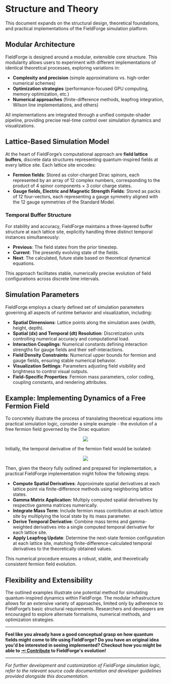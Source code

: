 # Structure and Theory

This document expands on the structural design, theoretical foundations, and practical implementations of the FieldForge simulation platform.

## Modular Architecture

FieldForge is designed around a modular, extensible core structure. This modularity allows users to experiment with different implementations of identical theoretical processes, exploring variations in:

- **Complexity and precision** (simple approximations vs. high-order numerical schemes)
- **Optimization strategies** (performance-focused GPU computing, memory optimization, etc.)
- **Numerical approaches** (finite-difference methods, leapfrog integration, Wilson line implementations, and others)

All implementations are integrated through a unified compute-shader pipeline, providing precise real-time control over simulation dynamics and visualizations.

## Lattice-Based Simulation Model

At the heart of FieldForge’s computational approach are **field lattice buffers**, discrete data structures representing quantum-inspired fields at every lattice site. Each lattice site encodes:

- **Fermion fields**: Stored as color-charged Dirac spinors, each represented by an array of 12 complex numbers, corresponding to the product of 4 spinor components × 3 color charge states.
- **Gauge fields, Electric and Magnetic Strength Fields**: Stored as packs of 12 four-vectors, each representing a gauge symmetry aligned with the 12 gauge symmetries of the Standard Model.

### Temporal Buffer Structure

For stability and accuracy, FieldForge maintains a three-layered buffer structure at each lattice site, explicitly handling three distinct temporal instances simultaneously:

- **Previous**: The field states from the prior timestep.
- **Current**: The presently evolving state of the fields.
- **Next**: The calculated, future state based on theoretical dynamical equations.

This approach facilitates stable, numerically precise evolution of field configurations across discrete time intervals.

## Simulation Parameters

FieldForge employs a clearly defined set of simulation parameters governing all aspects of runtime behavior and visualization, including:

- **Spatial Dimensions**: Lattice points along the simulation axes (width, height, depth).
- **Spatial (dx) and Temporal (dt) Resolution**: Discretization units controlling numerical accuracy and computational load.
- **Interaction Couplings**: Numerical constants defining interaction strengths for gauge fields and their self-interactions.
- **Field Density Constraints**: Numerical upper bounds for fermion and gauge fields, ensuring stable numerical behavior.
- **Visualization Settings**: Parameters adjusting field visibility and brightness to control visual outputs.
- **Field-Specific Properties**: Fermion mass parameters, color coding, coupling constants, and rendering attributes.

## Example: Implementing Dynamics of a Free Fermion Field

To concretely illustrate the process of translating theoretical equations into practical simulation logic, consider a simple example - the evolution of a free fermion field governed by the Dirac equation:

<p align="center">
  <img src="https://latex.codecogs.com/gif.latex?(\gamma^\mu\partial_\mu&space;-&space;im)\psi=0" />
</p>

Initially, the temporal derivative of the fermion field would be isolated:

<p align="center">
  <img src="https://latex.codecogs.com/gif.latex?\partial_0\psi=\gamma^0(im&space;-&space;\gamma^i\partial_i)\psi" />
</p>

Then, given the theory fully outlined and prepared for implementation, a practical FieldForge implementation might follow the following steps:

- **Compute Spatial Derivatives**: Approximate spatial derivatives at each lattice point via finite-difference methods using neighboring lattice states.
- **Gamma Matrix Application**: Multiply computed spatial derivatives by respective gamma matrices numerically.
- **Integrate Mass Term**: Include fermion mass contribution at each lattice site by multiplying the local state by its mass parameter.
- **Derive Temporal Derivative**: Combine mass terms and gamma-weighted derivatives into a single computed temporal derivative for each lattice site.
- **Apply Leapfrog Update**: Determine the next-state fermion configuration at each lattice site, matching finite-difference-calculated temporal derivatives to the theoretically obtained values.

This numerical procedure ensures a robust, stable, and theoretically consistent fermion field evolution.

## Flexibility and Extensibility

The outlined examples illustrate one potential method for simulating quantum-inspired dynamics within FieldForge. The modular infrastructure allows for an extensive variety of approaches, limited only by adherence to FieldForge’s basic structural requirements. Researchers and developers are encouraged to explore alternate formalisms, numerical methods, and optimization strategies.

---

**Feel like you already have a good conceptual grasp on how quantum fields might come to life using FieldForge? Do you have an original idea you'd be interested in seeing implemented? Checkout how you might be able to [⇥ Contribute](../contribution/Contribution.md) to FieldForge's evolution!**

---

*For further development and customization of FieldForge simulation logic, refer to the relevant source code documentation and developer guidelines provided alongside this documentation.*